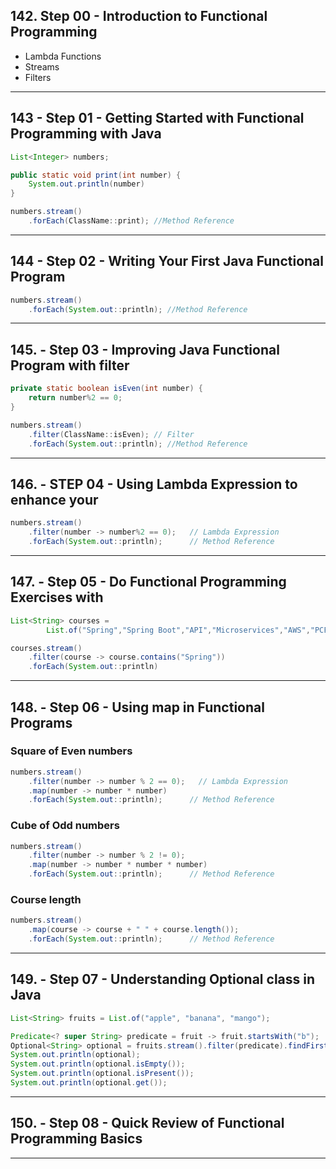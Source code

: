 ## 142. Step 00 - Introduction to Functional Programming

* Lambda Functions
* Streams
* Filters

***

## 143 - Step 01 - Getting Started with Functional Programming with Java

```java
List<Integer> numbers;

public static void print(int number) {
    System.out.println(number)
}

numbers.stream()
    .forEach(ClassName::print); //Method Reference
```

***

## 144 - Step 02 - Writing Your First Java Functional Program

```java
numbers.stream()
    .forEach(System.out::println); //Method Reference
```

***

## 145. - Step 03 - Improving Java Functional Program with filter

```java
private static boolean isEven(int number) {
    return number%2 == 0;
}

numbers.stream()
    .filter(ClassName::isEven); // Filter 
    .forEach(System.out::println); //Method Reference
```

***

## 146. - STEP 04 - Using Lambda Expression to enhance your

```java
numbers.stream()
    .filter(number -> number%2 == 0);   // Lambda Expression
    .forEach(System.out::println);      // Method Reference
```

***

## 147. - Step 05 - Do Functional Programming Exercises with

```java
List<String> courses = 
        List.of("Spring","Spring Boot","API","Microservices","AWS","PCF","Azure","Docker","Kubernetes");

courses.stream()
    .filter(course -> course.contains("Spring"))
    .forEach(System.out::println)
```

***

## 148. - Step 06 - Using map in Functional Programs 

### Square of Even numbers
```java
numbers.stream()
    .filter(number -> number % 2 == 0);   // Lambda Expression
    .map(number -> number * number)
    .forEach(System.out::println);      // Method Reference
```

### Cube of Odd numbers
```java
numbers.stream()
    .filter(number -> number % 2 != 0);
    .map(number -> number * number * number)
    .forEach(System.out::println);      // Method Reference
```

### Course length
```java
numbers.stream()
    .map(course -> course + " " + course.length());
    .forEach(System.out::println);      // Method Reference
```

***

## 149. - Step 07 - Understanding Optional class in Java

```java
List<String> fruits = List.of("apple", "banana", "mango");

Predicate<? super String> predicate = fruit -> fruit.startsWith("b");
Optional<String> optional = fruits.stream().filter(predicate).findFirst();
System.out.println(optional);
System.out.println(optional.isEmpty());
System.out.println(optional.isPresent());
System.out.println(optional.get());
```

***

## 150. - Step 08 - Quick Review of Functional Programming Basics

***
